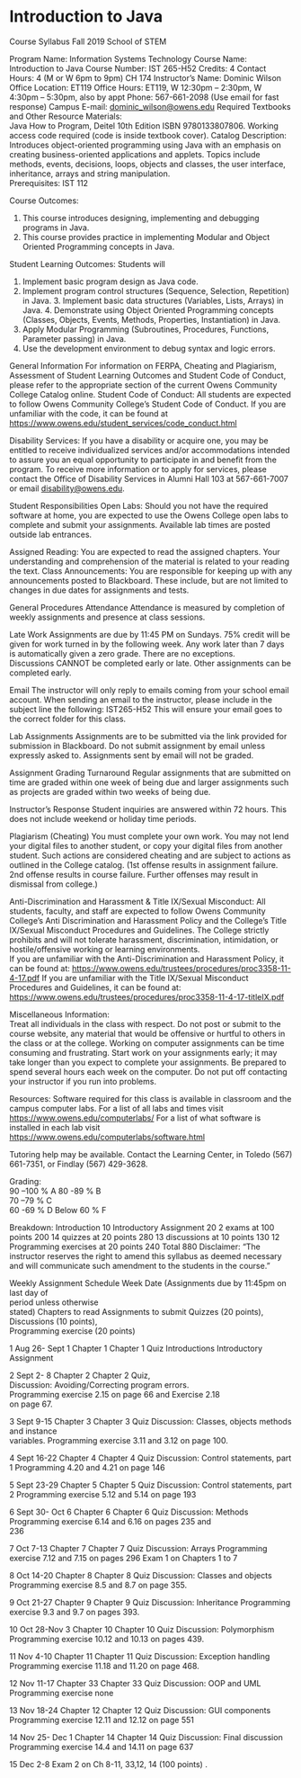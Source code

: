 # Introduction to Java


Course Syllabus 
Fall 2019 
School of STEM 

Program Name: Information Systems Technology 
Course Name: Introduction to Java 
Course Number: IST 265-H52 
Credits: 4 
Contact Hours: 4 (M or W 6pm to 9pm) CH 174 
Instructor’s Name: Dominic Wilson 
Office Location: ET119 
Office Hours: ET119, W 12:30pm – 2:30pm, W 4:30pm – 5:30pm, also by appt Phone: 567-661-2098 (Use email for fast response) 
Campus E-mail: dominic_wilson@owens.edu 
Required Textbooks and Other Resource Materials:  
Java How to Program, Deitel 10th Edition ISBN 9780133807806. Working access code required (code is  inside textbook cover). 
Catalog Description: 
Introduces object-oriented programming using Java with an emphasis on creating business-oriented  applications and applets. Topics include methods, events, decisions, loops, objects and classes, the user  interface, inheritance, arrays and string manipulation.  
Prerequisites: IST 112 

Course Outcomes: 
1. This course introduces designing, implementing and debugging programs in Java. 
2. This course provides practice in implementing Modular and Object Oriented Programming  concepts in Java.

Student Learning Outcomes: 
Students will 
1. Implement basic program design as Java code. 
2. Implement program control structures (Sequence, Selection, Repetition) in Java. 3. Implement basic data structures (Variables, Lists, Arrays) in Java. 4. Demonstrate using Object Oriented Programming concepts (Classes, Objects, Events,  Methods, Properties, Instantiation) in Java. 
5. Apply Modular Programming (Subroutines, Procedures, Functions, Parameter passing) in  Java. 
6. Use the development environment to debug syntax and logic errors. 

General Information 
For information on FERPA, Cheating and Plagiarism, Assessment of Student Learning  Outcomes and Student Code of Conduct, please refer to the appropriate section of the current  Owens Community College Catalog online. 
Student Code of Conduct: All students are expected to follow Owens Community College’s  Student Code of Conduct. If you are unfamiliar with the code, it can be found at  https://www.owens.edu/student_services/code_conduct.html 

Disability Services: 
If you have a disability or acquire one, you may be entitled to receive individualized services  and/or accommodations intended to assure you an equal opportunity to participate in and benefit  from the program. To receive more information or to apply for services, please contact the  Office of Disability Services in Alumni Hall 103 at 567-661-7007 or email  disability@owens.edu. 

Student Responsibilities 
Open Labs: Should you not have the required software at home, you are expected to use the  Owens College open labs to complete and submit your assignments. Available lab times are  posted outside lab entrances.  

Assigned Reading: You are expected to read the assigned chapters. Your understanding and  comprehension of the material is related to your reading the text. 
Class Announcements: You are responsible for keeping up with any announcements posted to  Blackboard. These include, but are not limited to changes in due dates for assignments and tests.

General Procedures 
Attendance 
Attendance is measured by completion of weekly assignments and presence at class sessions. 

Late Work 
Assignments are due by 11:45 PM on Sundays. 75% credit will be given for work turned in by  the following week. Any work later than 7 days is automatically given a zero grade. There  are no exceptions.  
Discussions CANNOT be completed early or late. Other assignments can be completed early. 

Email 
The instructor will only reply to emails coming from your school email account. When sending an email to the instructor, please include in the subject line the following:  IST265-H52 
This will ensure your email goes to the correct folder for this class.  

Lab Assignments 
Assignments are to be submitted via the link provided for submission in Blackboard. Do not  submit assignment by email unless expressly asked to. Assignments sent by email will not  be graded.  

Assignment Grading Turnaround 
Regular assignments that are submitted on time are graded within one week of being due and  larger assignments such as projects are graded within two weeks of being due. 

Instructor’s Response 
Student inquiries are answered within 72 hours. This does not include weekend or holiday time  periods. 

Plagiarism (Cheating) 
You must complete your own work. You may not lend your digital files to another student, or copy your digital files from another student. Such actions are considered cheating and are subject  to actions as outlined in the College catalog. (1st offense results in assignment failure. 2nd offense results in course failure. Further offenses may result in dismissal from college.) 

Anti-Discrimination and Harassment & Title IX/Sexual Misconduct: 
All students, faculty, and staff are expected to follow Owens Community College’s Anti Discrimination and Harassment Policy and the College’s Title IX/Sexual Misconduct Procedures 
and Guidelines. The College strictly prohibits and will not tolerate harassment, discrimination,  intimidation, or hostile/offensive working or learning environments.  
If you are unfamiliar with the Anti-Discrimination and Harassment Policy, it can be found at:  https://www.owens.edu/trustees/procedures/proc3358-11-4-17.pdf 
If you are unfamiliar with the Title IX/Sexual Misconduct Procedures and Guidelines, it can be  found at: https://www.owens.edu/trustees/procedures/proc3358-11-4-17-titleIX.pdf 

Miscellaneous Information:  
Treat all individuals in the class with respect. 
Do not post or submit to the course website, any material that would be offensive or hurtful to  others in the class or at the college. 
Working on computer assignments can be time consuming and frustrating. Start work on your  assignments early; it may take longer than you expect to complete your assignments. Be  prepared to spend several hours each week on the computer. 
Do not put off contacting your instructor if you run into problems.  

Resources: Software required for this class is available in classroom and the campus  computer labs. For a list of all labs and times visit https://www.owens.edu/computerlabs/ For a  list of what software is installed in each lab visit  
https://www.owens.edu/computerlabs/software.html 

Tutoring help may be available. Contact the Learning Center, in Toledo (567) 661-7351, or  Findlay (567) 429-3628. 

Grading:  
90 –100 % A 
80 -89 % B  
70 –79 % C  
60 -69 % D 
Below 60 % F 

Breakdown: 
Introduction 10 
Introductory Assignment 20 
2 exams at 100 points 200 
14 quizzes at 20 points 280 
13 discussions at 10 points 130 
12 Programming exercises at 20 points 240 
Total 880 
Disclaimer: “The instructor reserves the right to amend this syllabus as deemed necessary and will  communicate such amendment to the students in the course.”

Weekly Assignment Schedule Week Date (Assignments due by  11:45pm on last day of  
period unless otherwise  
stated) 
Chapters to read 
Assignments to submit 
Quizzes (20 points),  
Discussions (10 points),  
Programming exercise (20 points) 

1 Aug 26- Sept 1 Chapter 1 Chapter 1 Quiz 
Introductions 
Introductory Assignment 

2 Sept 2- 8 Chapter 2 Chapter 2 Quiz,  
Discussion: Avoiding/Correcting program errors.  
Programming exercise 2.15 on page 66 and Exercise 2.18  
on page 67. 

3 Sept 9-15 Chapter 3 Chapter 3 Quiz 
Discussion: Classes, objects methods and instance  
variables. 
Programming exercise 3.11 and 3.12 on page 100. 

4 Sept 16-22 Chapter 4 Chapter 4 Quiz 
Discussion: Control statements, part 1 
Programming 4.20 and 4.21 on page 146 

5 Sept 23-29 Chapter 5 Chapter 5 Quiz 
Discussion: Control statements, part 2 
Programming exercise 5.12 and 5.14 on page 193 

6 Sept 30- Oct 6 Chapter 6 Chapter 6 Quiz 
Discussion: Methods 
Programming exercise 6.14 and 6.16 on pages 235 and  
236 

7 Oct 7-13 Chapter 7 Chapter 7 Quiz 
Discussion: Arrays 
Programming exercise 7.12 and 7.15 on pages 296 
Exam 1 on Chapters 1 to 7  

8 Oct 14-20 Chapter 8 Chapter 8 Quiz 
Discussion: Classes and objects 
Programming exercise 8.5 and 8.7 on page 355. 

9 Oct 21-27 Chapter 9 Chapter 9 Quiz 
Discussion: Inheritance 
Programming exercise 9.3 and 9.7 on pages 393. 

10 Oct 28-Nov 3 Chapter 10 Chapter 10 Quiz 
Discussion: Polymorphism 
Programming exercise 10.12 and 10.13 on pages 439. 

11 Nov 4-10 Chapter 11 Chapter 11 Quiz 
Discussion: Exception handling 
Programming exercise 11.18 and 11.20 on page 468. 

12 Nov 11-17 Chapter 33 Chapter 33 Quiz 
Discussion: OOP and UML 
Programming exercise none 

13 Nov 18-24 Chapter 12 Chapter 12 Quiz 
Discussion: GUI components 
Programming exercise 12.11 and 12.12 on page 551 

14 Nov 25- Dec 1 Chapter 14 Chapter 14 Quiz 
Discussion: Final discussion 
Programming exercise 14.4 and 14.11 on page 637 

15 Dec 2-8 Exam 2 on Ch 8-11, 33,12, 14 (100 points) .
